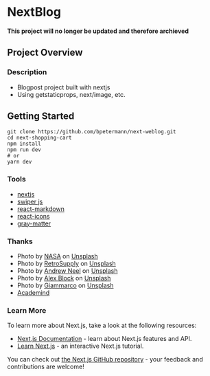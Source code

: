 # NextBlog
**This project will no longer be updated and therefore archieved**

## Project Overview

### Description

- Blogpost project built with nextjs
- Using getstaticprops, next/image, etc.

## Getting Started

```
git clone https://github.com/bpetermann/next-weblog.git
cd next-shopping-cart
npm install
npm run dev
# or
yarn dev
```

### Tools

- [nextjs](https://nextjs.org/)
- [swiper js](https://swiperjs.com/react)
- [react-markdown](https://www.npmjs.com/package/react-markdown)
- [react-icons](https://react-icons.github.io/react-icons/)
- [gray-matter](https://www.npmjs.com/package/gray-matter)

### Thanks

- Photo by <a href="https://unsplash.com/@nasa?utm_source=unsplash&utm_medium=referral&utm_content=creditCopyText">NASA</a> on <a href="https://unsplash.com/s/photos/nasa?utm_source=unsplash&utm_medium=referral&utm_content=creditCopyText">Unsplash</a>
- Photo by <a href="https://unsplash.com/@retrosupply?utm_source=unsplash&utm_medium=referral&utm_content=creditCopyText">RetroSupply</a> on <a href="https://unsplash.com/s/photos/blog?utm_source=unsplash&utm_medium=referral&utm_content=creditCopyText">Unsplash</a>
- Photo by <a href="https://unsplash.com/@andrewtneel?utm_source=unsplash&utm_medium=referral&utm_content=creditCopyText">Andrew Neel</a> on <a href="https://unsplash.com/s/photos/blog?utm_source=unsplash&utm_medium=referral&utm_content=creditCopyText">Unsplash</a>
- Photo by <a href="https://unsplash.com/@alexblock?utm_source=unsplash&utm_medium=referral&utm_content=creditCopyText">Alex Block</a> on <a href="https://unsplash.com/s/photos/philosophy?utm_source=unsplash&utm_medium=referral&utm_content=creditCopyText">Unsplash</a>
- Photo by <a href="https://unsplash.com/@giamboscaro?utm_source=unsplash&utm_medium=referral&utm_content=creditCopyText">Giammarco</a> on <a href="https://unsplash.com/s/photos/philosophy?utm_source=unsplash&utm_medium=referral&utm_content=creditCopyText">Unsplash</a>
- [Academind](https://academind.com/)

### Learn More

To learn more about Next.js, take a look at the following resources:

- [Next.js Documentation](https://nextjs.org/docs) - learn about Next.js features and API.
- [Learn Next.js](https://nextjs.org/learn) - an interactive Next.js tutorial.

You can check out [the Next.js GitHub repository](https://github.com/vercel/next.js/) - your feedback and contributions are welcome!
